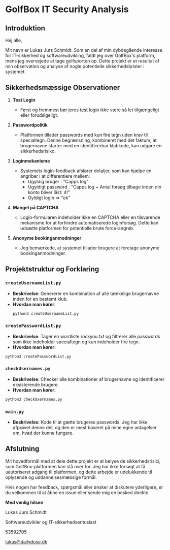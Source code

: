 # GolfBox IT Security Analysis

## Introduktion

Hej alle,

Mit navn er Lukas Jurs Schmidt. Som en del af min dybdegående interesse for IT-sikkerhed og softwareudvikling, faldt jeg over GolfBox's platform, mens jeg overvejede at tage golfsporten op. Dette projekt er et resultat af min observation og analyse af nogle potentielle sikkerhedsbrister i systemet.

## Sikkerhedsmæssige Observationer

1. **Test Login** 
   - Først og fremmest bør jeres [test login](https://www.golfbox.dk/portal/login/testLogin.asp?user=120-4515&pass=1234) ikke være så let tilgængeligt eller forudsigeligt.

2. **Passwordpolitik** 
   - Platformen tillader passwords med kun fire tegn uden krav til specialtegn. Denne begrænsning, kombineret med det faktum, at brugernavne starter med en identificerbar klubkode, kan udgøre en sikkerhedsrisiko.

3. **Loginmekanisme** 
   - Systemets login-feedback afslører detaljer, som kan hjælpe en angriber i at differentiere mellem:
     - Ugyldig bruger : "Capps log"
     - Ugyldigt password : "Capps log + Antal forsøg tilbage inden din konto bliver låst: 4!"
     - Gyldigt login => "ok"

4. **Mangel på CAPTCHA** 
   - Login-formularen indeholder ikke en CAPTCHA eller en tilsvarende mekanisme for at forhindre automatiserede loginforsøg. Dette kan udsætte platformen for potentielle brute force-angreb.

5. **Anonyme bookinganmodninger** 
   - Jeg bemærkede, at systemet tillader brugere at foretage anonyme bookinganmodninger.

## Projektstruktur og Forklaring

### `createUsernameList.py`
- **Beskrivelse**: Genererer en kombination af alle tænkelige brugernavne inden for en bestemt klub.
- **Hvordan man kører**: 
  ```python
  python3 createUsernameList.py
  ```

### `createPasswordList.py`
- **Beskrivelse**: Tager en wordliste rockyou.txt og filtrerer alle passwords som ikke indeholder specialtegn og kun indeholder fire tegn.
- **Hvordan man kører:**
```python
python3 createPasswordList.py 
```
### `checkUsernames.py`
- **Beskrivelse**: Checker alle kombinationer af brugernavne og identificerer eksisterende brugere.
- **Hvordan man kører:**
```python
python3 checkUsernames.py
```
### `main.py`
- **Beskrivelse:** Kode til at gætte brugeres passwords. Jeg har ikke afprøvet denne del, og den er mest baseret på mine egne antagelser om, hvad der kunne fungere.

## Afslutning
Mit hovedformål med at dele dette projekt er at belyse de sikkerhedsrisici, som GolfBox-platformen kan stå over for. Jeg har ikke forsøgt at få uautoriseret adgang til platformen, og dette arbejde er udelukkende til oplysende og uddannelsesmæssige formål.

Hvis nogen har feedback, spørgsmål eller ønsker at diskutere yderligere, er du velkommen til at åbne en issue eller sende mig en besked direkte.

**Med venlig hilsen**

Lukas Jurs Schmidt

Softwareudvikler og IT-sikkerhedsentusiast

53592705

lukas@dailydose.dk
